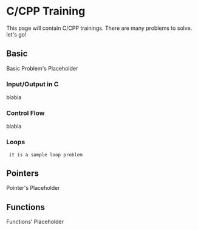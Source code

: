 # C/CPP Training

This page will contain C/CPP trainings. There are many problems to solve. let's go!
## Basic
Basic Problem's Placeholder

### Input/Output in C
blabla
### Control Flow
blabla
### Loops
` it is a sample loop problem`

## Pointers
Pointer's Placeholder
## Functions
Functions' Placeholder
